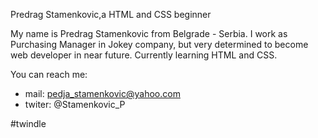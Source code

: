 Predrag Stamenkovic,a
HTML and CSS beginner

My name is Predrag Stamenkovic from Belgrade - Serbia.
I work as Purchasing Manager in Jokey company, but very determined to become web developer in near future.
Currently learning HTML and CSS.

You can reach me:

- mail: pedja_stamenkovic@yahoo.com
- twiter: @Stamenkovic_P

#twindle
